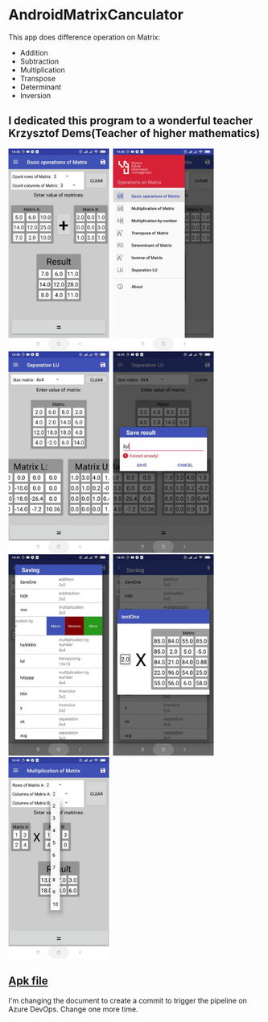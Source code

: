 # AndroidMatrixCanculator
This app does difference operation on Matrix:
* Addition 
* Subtraction
* Multiplication
* Transpose
* Determinant
* Inversion

## I dedicated this program to a wonderful teacher Krzysztof Dems(Teacher of higher mathematics)

<img src="gitRes/photo_1.jpg" width=200>&nbsp;
<img src="gitRes/photo_2.jpg" width=200>&nbsp;
<img src="gitRes/photo_3.jpg" width=200>&nbsp;
<img src="gitRes/photo_4.jpg" width=200>&nbsp;
<img src="gitRes/photo_5.jpg" width=200>&nbsp;
<img src="gitRes/photo_6.jpg" width=200>&nbsp;
<img src="gitRes/photo_7.jpg" width=200>&nbsp;

## <a href="https://github.com/AlieksieievYurii/AndroidMatrixCanculator/tree/master/ApkFIle">Apk file</a>

I'm changing the document to create a commit to trigger the pipeline on Azure DevOps.
Change one more time.
